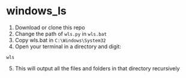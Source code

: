 # windows_ls

1. Download or clone this repo
2. Change the path of ```wls.py``` in ```wls.bat```
3. Copy wls.bat in ```C:\Windows\System32```
4. Open your terminal in a directory and digit:
```
wls
```
5. This will output all the files and folders in that directory recursively